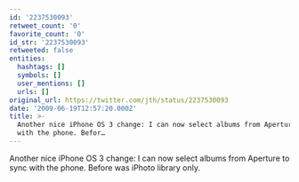 ```yaml
---
id: '2237530093'
retweet_count: '0'
favorite_count: '0'
id_str: '2237530093'
retweeted: false
entities:
  hashtags: []
  symbols: []
  user_mentions: []
  urls: []
original_url: https://twitter.com/jth/status/2237530093
date: '2009-06-19T12:57:20.000Z'
title: >-
  Another nice iPhone OS 3 change: I can now select albums from Aperture to sync
  with the phone. Befor…
---
```


Another nice iPhone OS 3 change: I can now select albums from Aperture to sync with the phone. Before was iPhoto library only.